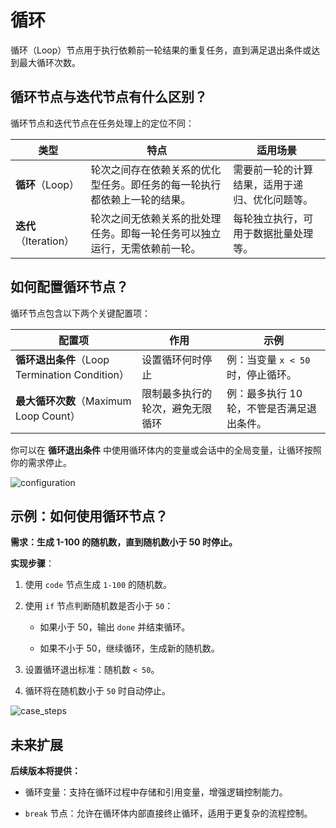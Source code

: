 # 循环

循环（Loop）节点用于执行依赖前一轮结果的重复任务，直到满足退出条件或达到最大循环次数。

## 循环节点与迭代节点有什么区别？

循环节点和迭代节点在任务处理上的定位不同：

<table>
  <thead>
    <tr>
      <th>类型</th>
      <th>特点</th>
      <th>适用场景</th>
    </tr>
  </thead>
  <tbody>
    <tr>
      <td><strong>循环</strong>（Loop）</td>
      <td>轮次之间存在依赖关系的优化型任务。即任务的每一轮执行都依赖上一轮的结果。</td>
      <td>需要前一轮的计算结果，适用于递归、优化问题等。</td>
    </tr>
    <tr>
      <td><strong>迭代</strong>（Iteration）</td>
      <td>轮次之间无依赖关系的批处理任务。即每一轮任务可以独立运行，无需依赖前一轮。</td>
      <td>每轮独立执行，可用于数据批量处理等。</td>
    </tr>
  </tbody>
</table>

## 如何配置循环节点？

循环节点包含以下两个关键配置项：

<table>
  <thead>
    <tr>
      <th>配置项</th>
      <th>作用</th>
      <th>示例</th>
    </tr>
  </thead>
  <tbody>
    <tr>
      <td><strong>循环退出条件</strong>（Loop Termination Condition）</td>
      <td>设置循环何时停止</td>
      <td>例：当变量 <code>x < 50</code> 时，停止循环。</td>
    </tr>
    <tr>
      <td><strong>最大循环次数</strong>（Maximum Loop Count）</td>
      <td>限制最多执行的轮次，避免无限循环</td>
      <td>例：最多执行 10 轮，不管是否满足退出条件。</td>
    </tr>
  </tbody>
</table>

你可以在 **循环退出条件** 中使用循环体内的变量或会话中的全局变量，让循环按照你的需求停止。

![configuration](https://assets-docs.dify.ai/2025/03/13853bfaaa068cdbdeba1b1f75d482f2.png)

## 示例：如何使用循环节点？

**需求：生成 1-100 的随机数，直到随机数小于 50 时停止。**

**实现步骤**：

1. 使用 `code` 节点生成 `1-100` 的随机数。  

2. 使用 `if` 节点判断随机数是否小于 `50`：

   - 如果小于 50，输出 `done` 并结束循环。

   - 如果不小于 50，继续循环，生成新的随机数。

3. 设置循环退出标准：随机数 `< 50`。

4. 循环将在随机数小于 `50` 时自动停止。

![case_steps](https://assets-docs.dify.ai/2025/03/b1c277001fc3cb1fbb85fe7c22a6d0fc.png)

## 未来扩展

**后续版本将提供：**

- 循环变量：支持在循环过程中存储和引用变量，增强逻辑控制能力。

- `break` 节点：允许在循环体内部直接终止循环，适用于更复杂的流程控制。
